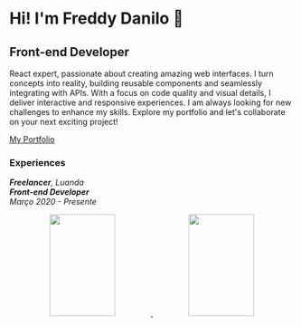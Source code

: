 # Hi! I'm Freddy Danilo 👋
## Front-end Developer
<p>
  React expert, passionate about creating amazing web interfaces. I turn concepts into reality, building reusable components and seamlessly integrating with APIs. With a focus on code quality and visual details, I deliver interactive and responsive experiences. I am always looking for new challenges to enhance my skills. Explore my portfolio and let's collaborate on your next exciting project!
</p>

<a href="https://freddydanilo.com/">My Portfolio</a>

<h3>Experiences</h3>
<p>
  <i>
    <b>Freelancer</b>, Luanda
    <br/>
    <b>Front-end Developer</b>
    <br/>
    Março 2020 - Presente
  </i>
</p>

<div align="center" display="inline-block">
  <a href="https://github.com/freddydanilo">
  <img height="180em" width="48%" src="https://github-readme-stats.vercel.app/api?username=freddydanilo&show_icons=true&theme=dracula&include_all_commits=true&count_private=true"/>    
  <img height="180em"  width="48%"  src="https://github-readme-stats.vercel.app/api/top-langs/?username=freddydanilo&layout=compact&langs_count=7&theme=dracula"/>
</div>
